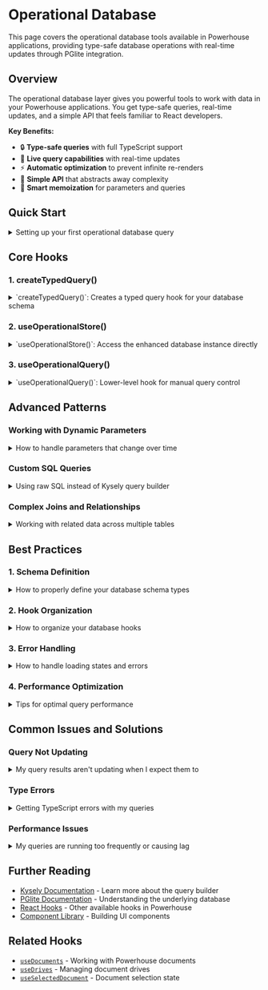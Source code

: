 # Operational Database

This page covers the operational database tools available in Powerhouse applications, providing type-safe database operations with real-time updates through PGlite integration.

## Overview

The operational database layer gives you powerful tools to work with data in your Powerhouse applications. You get type-safe queries, real-time updates, and a simple API that feels familiar to React developers.

**Key Benefits:**
- 🔒 **Type-safe queries** with full TypeScript support
- 🔄 **Live query capabilities** with real-time updates  
- ⚡ **Automatic optimization** to prevent infinite re-renders
- 🎯 **Simple API** that abstracts away complexity
- 🧠 **Smart memoization** for parameters and queries

## Quick Start

<details>
<summary>Setting up your first operational database query</summary>

### Step 1: Define your database schema

```typescript
type MyDatabase = {
  users: {
    id: number;
    name: string;
    email: string;
  };
  posts: {
    id: number;
    title: string;
    content: string;
    author_id: number;
  };
};
```

### Step 2: Create a typed query hook

```typescript
import { createTypedQuery } from '@powerhousedao/reactor-browser/operational';

const useTypedQuery = createTypedQuery<MyDatabase>();
```

### Step 3: Use it in your component

```typescript
// Simple query - no parameters needed
export function useUserList() {
  return useTypedQuery(db => {
    return db.selectFrom('users').selectAll().compile();
  });
}

// Query with parameters
export function useUserById(userId: number) {
  return useTypedQuery(
    (db, params) => {
      return db
        .selectFrom('users')
        .selectAll()
        .where('id', '=', params.userId)
        .compile();
    },
    { userId }
  );
}
```

### Step 4: Use in your React component

```typescript
function UserList() {
  const { isLoading, error, result } = useUserList();

  if (isLoading) return <div>Loading...</div>;
  if (error) return <div>Error: {error.message}</div>;
  if (!result) return <div>No data</div>;

  return (
    <ul>
      {result.rows.map(user => (
        <li key={user.id}>
          {user.name} - {user.email}
        </li>
      ))}
    </ul>
  );
}
```

</details>

## Core Hooks

### 1. createTypedQuery()

<details>
<summary>`createTypedQuery<Schema>()`: Creates a typed query hook for your database schema</summary>

### Hook Name and Signature

```typescript
function createTypedQuery<Schema>(): TypedQueryHook<Schema>
```

### Description

Creates a typed query hook that provides type-safe database operations with live query capabilities. This is the main hook you'll use for most operational database operations in your components.

### Usage Example

```typescript
import { createTypedQuery } from '@powerhousedao/reactor-browser/operational';

type AppDatabase = {
  users: { id: number; name: string; email: string };
  posts: { id: number; title: string; author_id: number };
};

const useTypedQuery = createTypedQuery<AppDatabase>();

// Static query (no parameters)
function useAllUsers() {
  return useTypedQuery(db => {
    return db.selectFrom('users').selectAll().compile();
  });
}

// Dynamic query with parameters
function useUsersByStatus(status: string) {
  return useTypedQuery(
    (db, params) => {
      return db
        .selectFrom('users')
        .selectAll()
        .where('status', '=', params.status)
        .compile();
    },
    { status }
  );
}
```

### Parameters

The returned hook has two overloads:

**Static queries (no parameters):**
- `queryCallback: (db: EnhancedKysely<Schema>) => QueryCallbackReturnType` - Function that receives the database instance and returns a query

**Parameterized queries:**
- `queryCallback: (db: EnhancedKysely<Schema>, parameters: TParams) => QueryCallbackReturnType` - Function that receives the database instance and parameters
- `parameters: TParams` - Parameters for the query (automatically memoized)

### Return Value

```typescript
{
  isLoading: boolean;    // True while query is loading
  error: Error | null;   // Any error that occurred
  result: LiveQueryResults<T> | null; // Query results with real-time updates
}
```

### Notes / Caveats

- Parameters are automatically memoized using deep comparison
- Queries update in real-time when the database changes
- The callback must return an object with `sql` and optional `parameters` properties
- Use `.compile()` on Kysely queries to get the required format

### Related Hooks

- [`useOperationalStore`](#useoperationalstore) - For direct database access
- [`useOperationalQuery`](#useoperationalquery) - Lower-level query hook

</details>

### 2. useOperationalStore()

<details>
<summary>`useOperationalStore<Schema>()`: Access the enhanced database instance directly</summary>

### Hook Name and Signature

```typescript
function useOperationalStore<Schema>(): IOperationalStore<Schema>
```

### Description

Provides direct access to the enhanced Kysely database instance with live query capabilities. Use this when you need to perform operational database operations outside of the typical query patterns.

### Usage Example

```typescript
import { useOperationalStore } from '@powerhousedao/reactor-browser/operational';

function DatabaseOperations() {
  const { db, isLoading, error } = useOperationalStore<MyDatabase>();
  
  const createUser = async (name: string, email: string) => {
    if (!db) return;
    
    // Direct database operations
    await db
      .insertInto('users')
      .values({ name, email })
      .execute();
  };
  
  if (isLoading) return <div>Database initializing...</div>;
  if (error) return <div>Database error: {error.message}</div>;
  
  return (
    <button onClick={() => createUser('John', 'john@example.com')}>
      Create User
    </button>
  );
}
```

### Parameters

- `Schema` - TypeScript type defining your database schema

### Return Value

```typescript
{
  db: EnhancedKysely<Schema> | null;    // Enhanced Kysely instance with live capabilities
  isLoading: boolean;                   // True while database is initializing
  error: Error | null;                  // Any initialization error
}
```

### Notes / Caveats

- Always check if `db` is not null before using it
- The database instance includes both Kysely methods and live query capabilities
- Use this for direct database operations like inserts, updates, and deletes
- For queries, prefer `createTypedQuery()` which provides better optimization

### Related Hooks

- [`createTypedQuery`](#createtypedquery) - For optimized queries
- [`useOperationalQuery`](#useoperationalquery) - For manual query control

</details>

### 3. useOperationalQuery()

<details>
<summary>`useOperationalQuery<Schema, T, TParams>()`: Lower-level hook for manual query control</summary>

### Hook Name and Signature

```typescript
function useOperationalQuery<Schema, T, TParams>(
  queryCallback: (db: EnhancedKysely<Schema>, parameters?: TParams) => QueryCallbackReturnType,
  parameters?: TParams
): QueryResult<T>
```

### Description

Lower-level hook for creating live queries with manual control over the query callback and parameters. Most developers should use `createTypedQuery()` instead, but this hook is useful for advanced use cases.

### Usage Example

```typescript
import { useOperationalQuery } from '@powerhousedao/reactor-browser/operational';

function UserCount() {
  const { result, isLoading, error } = useOperationalQuery<MyDatabase, { count: number }>(
    (db) => {
      return db
        .selectFrom('users')
        .select(db.fn.count('id').as('count'))
        .compile();
    }
  );
  
  if (isLoading) return <div>Loading...</div>;
  if (error) return <div>Error: {error.message}</div>;
  
  return <div>User count: {result?.rows[0]?.count ?? 0}</div>;
}
```

### Parameters

- `queryCallback` - Function that receives the database instance and optional parameters
- `parameters` - Optional parameters for the query

### Return Value

```typescript
{
  result: LiveQueryResults<T> | null;  // Live query results
  isLoading: boolean;                  // Combined loading state
  error: Error | null;                 // Any error that occurred
}
```

### Notes / Caveats

- This hook doesn't include automatic parameter memoization
- Use `createTypedQuery()` for better developer experience and optimization
- Useful for cases where you need manual control over the query lifecycle

### Related Hooks

- [`createTypedQuery`](#createtypedquery) - Recommended higher-level API
- [`useOperationalStore`](#useoperationalstore) - For direct database access

</details>

## Advanced Patterns

### Working with Dynamic Parameters

<details>
<summary>How to handle parameters that change over time</summary>

### Problem

You need to create queries that update automatically when search terms, filters, or other parameters change.

### Solution

The `createTypedQuery` hook automatically handles parameter changes and memoizes them using deep comparison:

```typescript
function useSearchResults() {
  const [searchTerm, setSearchTerm] = useState('');
  const [category, setCategory] = useState('all');

  // Query automatically updates when searchTerm or category changes
  const result = useTypedQuery(
    (db, params) => {
      let query = db.selectFrom('products').selectAll();
      
      if (params.searchTerm) {
        query = query.where('name', 'like', `%${params.searchTerm}%`);
      }
      
      if (params.category !== 'all') {
        query = query.where('category', '=', params.category);
      }
      
      return query.compile();
    },
    { searchTerm, category }
  );

  return { result, setSearchTerm, setCategory };
}
```

### Key Points

- Parameters are automatically memoized using deep comparison
- No need to wrap parameters in `useMemo`
- Query re-runs only when parameter values actually change
- Works with complex nested objects

</details>

### Custom SQL Queries

<details>
<summary>Using raw SQL instead of Kysely query builder</summary>

### Problem

You need to write complex SQL queries that are easier to express in raw SQL than using the Kysely query builder.

### Solution

You can return raw SQL queries from your callback:

```typescript
function useCustomUserStats() {
  return useTypedQuery(() => {
    return {
      sql: `
        SELECT 
          u.name, 
          COUNT(p.id) as post_count,
          MAX(p.created_at) as last_post_date
        FROM users u 
        LEFT JOIN posts p ON u.id = p.author_id 
        GROUP BY u.id, u.name
        ORDER BY post_count DESC
      `
    };
  });
}

// With parameters
function useUserPostsByDateRange(startDate: string, endDate: string) {
  return useTypedQuery(
    (db, params) => {
      return {
        sql: `
          SELECT p.*, u.name as author_name
          FROM posts p
          JOIN users u ON p.author_id = u.id
          WHERE p.created_at BETWEEN $1 AND $2
          ORDER BY p.created_at DESC
        `,
        parameters: [params.startDate, params.endDate]
      };
    },
    { startDate, endDate }
  );
}
```

### Key Points

- Return an object with `sql` and optional `parameters` properties
- Use parameterized queries ($1, $2, etc.) for dynamic values
- You can mix Kysely and raw SQL approaches in the same application

</details>

### Complex Joins and Relationships

<details>
<summary>Working with related data across multiple tables</summary>

### Problem

You need to fetch related data from multiple tables with complex relationships.

### Solution

Use Kysely's join capabilities within your query callbacks:

```typescript
function useUsersWithPosts() {
  return useTypedQuery(db => {
    return db
      .selectFrom('users')
      .leftJoin('posts', 'users.id', 'posts.author_id')
      .select([
        'users.id',
        'users.name',
        'users.email',
        'posts.title as post_title',
        'posts.content as post_content'
      ])
      .compile();
  });
}

// More complex example with multiple joins and aggregations
function useUserDashboardData(userId: number) {
  return useTypedQuery(
    (db, params) => {
      return db
        .selectFrom('users')
        .leftJoin('posts', 'users.id', 'posts.author_id')
        .leftJoin('comments', 'posts.id', 'comments.post_id')
        .select([
          'users.id',
          'users.name',
          'users.email',
          db.fn.count('posts.id').as('post_count'),
          db.fn.count('comments.id').as('comment_count')
        ])
        .where('users.id', '=', params.userId)
        .groupBy(['users.id', 'users.name', 'users.email'])
        .compile();
    },
    { userId }
  );
}
```

### Key Points

- Use Kysely's join methods for related data
- Leverage aggregation functions for counts and calculations
- Type safety is maintained throughout complex queries

</details>

## Best Practices

### 1. Schema Definition

<details>
<summary>How to properly define your database schema types</summary>

Always define clear TypeScript interfaces for your database schema:

```typescript
// ✅ Good - Clear, typed schema
type AppDatabase = {
  users: {
    id: number;
    name: string;
    email: string;
    created_at: Date;
    updated_at: Date;
  };
  posts: {
    id: number;
    title: string;
    content: string;
    author_id: number;
    published: boolean;
    created_at: Date;
  };
};

// ❌ Avoid - Vague or missing types
type BadDatabase = {
  users: any;
  posts: Record<string, unknown>;
};
```

</details>

### 2. Hook Organization

<details>
<summary>How to organize your database hooks</summary>

Create focused, reusable hooks for different data access patterns:

```typescript
// ✅ Good - Focused, reusable hooks
export function useUsers() {
  return useTypedQuery(db => 
    db.selectFrom('users').selectAll().compile()
  );
}

export function useUserById(id: number) {
  return useTypedQuery(
    (db, params) => db
      .selectFrom('users')
      .selectAll()
      .where('id', '=', params.id)
      .compile(),
    { id }
  );
}

export function useActiveUsers() {
  return useTypedQuery(db => 
    db.selectFrom('users')
      .selectAll()
      .where('active', '=', true)
      .compile()
  );
}

// ❌ Avoid - Too generic or complex
export function useEverything() {
  return useTypedQuery(db => 
    db.selectFrom('users')
      .leftJoin('posts', 'users.id', 'posts.author_id')
      .leftJoin('comments', 'posts.id', 'comments.post_id')
      .selectAll() // Too much data
      .compile()
  );
}
```

</details>

### 3. Error Handling

<details>
<summary>How to handle loading states and errors</summary>

Always handle loading and error states in your components:

```typescript
function UserList() {
  const { isLoading, error, result } = useUsers();

  // ✅ Good - Handle all states
  if (isLoading) return <LoadingSpinner />;
  if (error) return <ErrorMessage error={error} />;
  if (!result) return <NoDataMessage />;

  return (
    <ul>
      {result.rows.map(user => (
        <li key={user.id}>{user.name}</li>
      ))}
    </ul>
  );
}

// ❌ Avoid - Missing error handling
function BadUserList() {
  const { result } = useUsers();
  
  return (
    <ul>
      {result?.rows.map(user => (
        <li key={user.id}>{user.name}</li>
      ))}
    </ul>
  );
}
```

</details>

### 4. Performance Optimization

<details>
<summary>Tips for optimal query performance</summary>

- **Keep queries focused**: Don't select unnecessary columns or join too many tables
- **Use parameters wisely**: The automatic memoization handles most cases, but avoid creating new objects unnecessarily
- **Consider query frequency**: For data that changes rarely, consider caching strategies

```typescript
// ✅ Good - Focused query
function useUserNames() {
  return useTypedQuery(db => 
    db.selectFrom('users')
      .select(['id', 'name'])  // Only what you need
      .compile()
  );
}

// ✅ Good - Stable parameters
function useUsersByStatus(status: string) {
  return useTypedQuery(
    (db, params) => db
      .selectFrom('users')
      .selectAll()
      .where('status', '=', params.status)
      .compile(),
    { status } // Simple, stable parameter
  );
}

// ❌ Avoid - Unnecessary data
function useEverythingAboutUsers() {
  return useTypedQuery(db => 
    db.selectFrom('users')
      .leftJoin('posts', 'users.id', 'posts.author_id')
      .selectAll() // Too much data
      .compile()
  );
}
```

</details>

## Common Issues and Solutions

### Query Not Updating

<details>
<summary>My query results aren't updating when I expect them to</summary>

### Problem
Your query results don't update when you expect them to, even though you've changed parameters.

### Solution
Check that your parameters are actually changing in content, not just reference:

```typescript
// ✅ Good - Parameters change in content
const [userId, setUserId] = useState(1);
const result = useUserById(userId); // Updates when userId changes

// ❌ Common mistake - Same content, different objects
const result = useTypedQuery(
  (db, params) => /* query */,
  { userId: user.id } // New object every render, but same content
);

// ✅ Better - Extract stable values
const userId = user.id;
const result = useTypedQuery(
  (db, params) => /* query */,
  { userId } // Stable parameter
);
```

### Debugging Tips
- Log your parameters to see if they're actually changing
- Check the `isLoading` state to see if queries are re-running
- Use React DevTools to inspect hook state changes

</details>

### Type Errors

<details>
<summary>Getting TypeScript errors with my queries</summary>

### Problem
TypeScript is showing errors about query return types or database schema.

### Solution
Make sure your callback returns the correct type:

```typescript
// ✅ Good - Returns QueryCallbackReturnType
const result = useTypedQuery(db => {
  return db.selectFrom('users').selectAll().compile(); // Has sql property
});

// ❌ Error - Missing .compile()
const result = useTypedQuery(db => {
  return db.selectFrom('users').selectAll(); // No sql property
});

// ✅ Good - Raw SQL format
const result = useTypedQuery(() => {
  return {
    sql: 'SELECT * FROM users',
    parameters: []
  };
});
```

</details>

### Performance Issues

<details>
<summary>My queries are running too frequently or causing lag</summary>

### Problem
Your queries are running more often than expected, causing performance issues.

### Solution
Check for unstable parameters or overly complex queries:

```typescript
// ❌ Problem - New object every render
function BadComponent({ user }) {
  const result = useTypedQuery(
    (db, params) => /* query */,
    { 
      filter: { status: 'active', dept: user.department } // New object each render
    }
  );
}

// ✅ Solution - Stable parameters
function GoodComponent({ user }) {
  const filter = useMemo(() => ({
    status: 'active',
    dept: user.department
  }), [user.department]);
  
  const result = useTypedQuery(
    (db, params) => /* query */,
    { filter }
  );
}

// ✅ Even better - Direct values
function BetterComponent({ user }) {
  const result = useTypedQuery(
    (db, params) => /* query */,
    { 
      status: 'active', 
      dept: user.department 
    }
  );
}
```

</details>

## Further Reading

- [Kysely Documentation](https://kysely.dev/) - Learn more about the query builder
- [PGlite Documentation](https://pglite.dev/) - Understanding the underlying database
- [React Hooks](/academy/APIReferences/ReactHooks) - Other available hooks in Powerhouse
- [Component Library](/academy/ComponentLibrary/DocumentEngineering) - Building UI components

## Related Hooks

- [`useDocuments`](/academy/APIReferences/ReactHooks#usedocuments) - Working with Powerhouse documents
- [`useDrives`](/academy/APIReferences/ReactHooks#usedrives) - Managing document drives
- [`useSelectedDocument`](/academy/APIReferences/ReactHooks#useselecteddocument) - Document selection state 